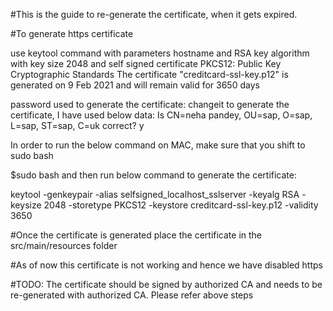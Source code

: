 #This is the guide to re-generate the certificate, when it gets expired.

#To generate https certificate

use keytool command with parameters hostname and RSA key algorithm with key size 2048 and self signed certificate PKCS12: Public Key Cryptographic Standards
The certificate "creditcard-ssl-key.p12" is generated on 9 Feb 2021 and will remain valid for 3650 days

password used to generate the certificate: changeit
to generate the certificate, I have used below data:
Is CN=neha pandey, OU=sap, O=sap, L=sap, ST=sap, C=uk correct? y

In order to run the below command on MAC, make sure that you shift to sudo bash 

$sudo bash
and then run below command  to generate the certificate:

keytool -genkeypair -alias selfsigned_localhost_sslserver -keyalg RSA -keysize 2048 -storetype PKCS12 -keystore creditcard-ssl-key.p12 -validity 3650

#Once the certificate is generated place the certificate in the src/main/resources folder

#As of now this certificate is not working and hence we have disabled https 

#TODO: The certificate should be signed by authorized CA and needs to be re-generated with authorized CA. Please refer above steps


